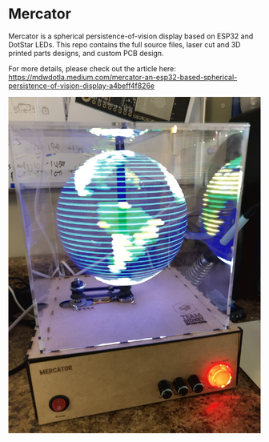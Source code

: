 # Mercator

Mercator is a spherical persistence-of-vision display based on ESP32 and
DotStar LEDs. This repo contains the full source files, laser cut and 3D
printed parts designs, and custom PCB design.

For more details, please check out the article here:
https://mdwdotla.medium.com/mercator-an-esp32-based-spherical-persistence-of-vision-display-a4beff4f826e

![Image of Mercator](https://github.com/mdwelsh/mercator/blob/main/mercator.jpg?raw=true)
